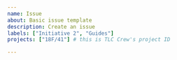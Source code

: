 ```yaml
---
name: Issue
about: Basic issue template
description: Create an issue
labels: ["Initiative 2", "Guides"]
projects: ["18F/41"] # this is TLC Crew's project ID

---
```

